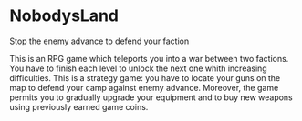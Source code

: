 # NobodysLand
Stop the enemy advance to defend your faction

This is an RPG game which teleports you into a war between two factions. 
You have to finish each level to unlock the next one whith increasing difficulties.
This is a strategy game: you have to locate your guns on the map to defend your camp against enemy advance.
Moreover, the game permits you to gradually upgrade your equipment and to buy new weapons using previously earned game coins.
